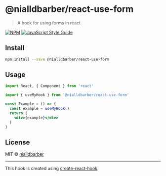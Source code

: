 # @nialldbarber/react-use-form

> A hook for using forms in react

[![NPM](https://img.shields.io/npm/v/@nialldbarber/react-use-form.svg)](https://www.npmjs.com/package/@nialldbarber/react-use-form) [![JavaScript Style Guide](https://img.shields.io/badge/code_style-standard-brightgreen.svg)](https://standardjs.com)

## Install

```bash
npm install --save @nialldbarber/react-use-form
```

## Usage

```jsx
import React, { Component } from 'react'

import { useMyHook } from '@nialldbarber/react-use-form'

const Example = () => {
  const example = useMyHook()
  return (
    <div>{example}</div>
  )
}
```

## License

MIT © [nialldbarber](https://github.com/nialldbarber)

---

This hook is created using [create-react-hook](https://github.com/hermanya/create-react-hook).
